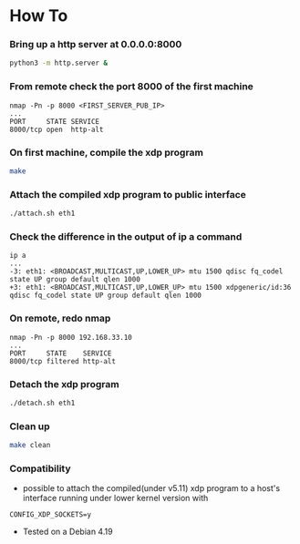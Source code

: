 # How To
### Bring up a http server at 0.0.0.0:8000 
```bash
python3 -m http.server &
```
### From remote check the port 8000 of the first machine 
```
nmap -Pn -p 8000 <FIRST_SERVER_PUB_IP>
...
PORT     STATE SERVICE
8000/tcp open  http-alt
```
### On first machine, compile the xdp program
```bash
make
```
### Attach the compiled xdp program to public interface
```bash
./attach.sh eth1
```
### Check the difference in the output of ip a command 
```
ip a
...
-3: eth1: <BROADCAST,MULTICAST,UP,LOWER_UP> mtu 1500 qdisc fq_codel state UP group default qlen 1000
+3: eth1: <BROADCAST,MULTICAST,UP,LOWER_UP> mtu 1500 xdpgeneric/id:36 qdisc fq_codel state UP group default qlen 1000
```
### On remote, redo nmap
```
nmap -Pn -p 8000 192.168.33.10
...
PORT     STATE    SERVICE
8000/tcp filtered http-alt
```
### Detach the xdp program
```bash
./detach.sh eth1
```
### Clean up
```bash
make clean
```
### Compatibility
- possible to attach the compiled(under v5.11) xdp program to a host's interface running under lower kernel version with 
```
CONFIG_XDP_SOCKETS=y
```
- Tested on a Debian 4.19



